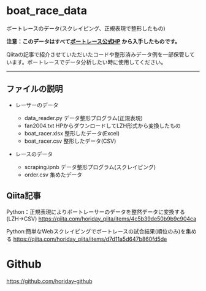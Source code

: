# boat_race_data
ボートレースのデータ(スクレイピング、正規表現で整形したもの)

**注意：このデータはすべて[ボートレース公式HP](https://www.boatrace.jp/) から入手したものです。**

Qiitaの記事で紹介させていただいたコードや整形済みデータ例を一部保管しています。ボートレースでデータ分析したい時に使用してください。

***

## ファイルの説明

* レーサーのデータ
  * data_reader.py データ整形プログラム(正規表現)
  * fan2004.txt HPからダウンロードしてLZH形式から変換したもの
  * boat_racer.xlsx 整形したデータ(Excel)
  * boat_racer.csv 整形したデータ(CSV)

* レースのデータ
  * scraping.ipnb データ整形プログラム(スクレイピング)
  * order.csv 集めたデータ



## Qiita記事

Python：正規表現によりボートレーサーのデータを整然データに変換する(LZH→CSV)
https://qiita.com/horiday_qiita/items/4c5b39de50b9b9c904ca

Python:簡単なWebスクレイピングでボートレースの試合結果(順位のみ)を集める
https://qiita.com/horiday_qiita/items/d7d11a5d647b860fd5de


# Github
https://github.com/horiday-github


